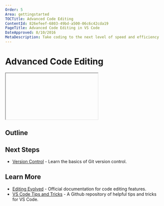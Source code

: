 ```yaml
---
Order: 5
Area: gettingstarted
TOCTitle: Advanced Code Editing
ContentId: 826efeef-6803-49bd-a500-06c6c42cda19
PageTitle: Advanced Code Editing in VS Code
DateApproved: 8/10/2016
MetaDescription: Take coding to the next level of speed and efficiency with these code editing features. 
---
```


# Advanced Code Editing

<iframe></iframe>

## Outline

## Next Steps

* [Version Control](/docs/gettingstarted/versioncontrol) - Learn the basics of Git version control. 

## Learn More

* [Editing Evolved](/docs/editor/editingevolved) - Official documentation for code editing features. 
* [VS Code Tips and Tricks](https://github.com/Microsoft/vscode-tips-and-tricks) - A Github repository of helpful tips and tricks for VS Code. 